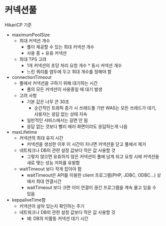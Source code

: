 # 커넥션풀
HikariCP 기준

- maximumPoolSize
    - 최대 커넥션 개수
        - 풀이 제공할 수 있는 최대 커넥션 개수
        - 사용 중 + 유휴 커넥션
    - 최대 TPS 고려
        - 1개 커넥션의 초당 처리 요청 개수 * 동시 커넥션 개수
        - 느린 쿼리를 염두에 두고 최대 개수를 정해야 함
- connectionTimeout 
    - 풀에서 커넥션을 구하기 위해 대기하는 시간
        - 풀의 모든 커넥션이 사용중일 때 대기 발생
    - 고려 사항
        - 기본 값은 너무 큰 30초
          - 순간적인 트래픽 증가 시 쓰레드풀 기반 WAS는 모든 쓰레드가 대기, 사용자는 응답 없는 상태 지속
        - 일반적인 서비스에서는 길면 안 됨
        - 응답 없는 것보다 빨리 에러 화면이라도 응답하는게 나음
- maxLifetime 
    - 커넥션의 최대 유지 시간
        - 커넥션을 생성한 이후 이 시간이 지나면 커넥션을 닫고 풀에서 제거
    - 네트워크나 DB의 관련 설정 값보다 작은 값 사용할 것
        - 그렇지 않으면 유효하지 않은 커넥션이 풀에 남게 되고 요청 시에 커넥션을 새로 맺는 성능 저하를 유발함
    - waitTimeout 보다 작게 잡아야 함
      - waitTimeout은 API를 이용한 client 프로그램(PHP, JDBC, ODBC...) 상에서 최대 연결시간
      - waitTimeout 보다 크면 이미 연결이 끊긴 프로그램을 계속 물고 있을 수 있음
- keppaliveTime함
    - 커넥션이 살아 있는지 확인하는 주기
    - 네트워크나 DB의 관련 설정 값보다 작은 값 사용할 것
        - 예: DB의 미활동 커넥션 대기 시간